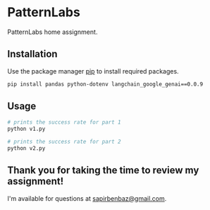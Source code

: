 # PatternLabs

PatternLabs home assignment. 

## Installation

Use the package manager [pip](https://pip.pypa.io/en/stable/) to install required packages.

```bash
pip install pandas python-dotenv langchain_google_genai==0.0.9 
```

## Usage

```python
# prints the success rate for part 1
python v1.py

# prints the success rate for part 2
python v2.py
```

## Thank you for taking the time to review my assignment!

I'm available for questions at sapirbenbaz@gmail.com.

